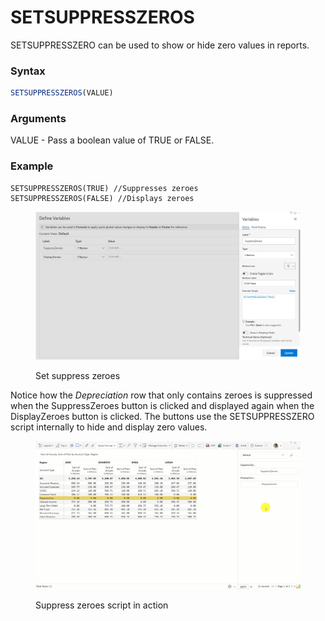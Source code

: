 # SETSUPPRESSZEROS

SETSUPPRESSZERO can be used to show or hide zero values in reports.

### Syntax

```javascript
SETSUPPRESSZEROS(VALUE)
```

### Arguments

VALUE - Pass a boolean value of TRUE or FALSE.

### Example

```
SETSUPPRESSZEROS(TRUE) //Suppresses zeroes
SETSUPPRESSZEROS(FALSE) //Displays zeroes
```

<figure><img src="../../../.gitbook/assets/image (1) (1) (1) (1) (1) (1) (1) (1) (1) (1) (1) (1) (1) (1) (1) (1) (1) (1) (1) (1) (1) (1) (1) (1) (1) (1) (1) (1).png" alt=""><figcaption><p>Set suppress zeroes</p></figcaption></figure>

Notice how the _Depreciation_ row that only contains zeroes is suppressed when the SuppressZeroes button is clicked and displayed again when the DisplayZeroes button is clicked. The buttons use the SETSUPPRESSZERO script internally to hide and display zero values.

<figure><img src="../../../.gitbook/assets/Untitled Project (1) (1).gif" alt=""><figcaption><p>Suppress zeroes script in action</p></figcaption></figure>
